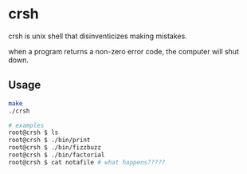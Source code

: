 # crsh

crsh is unix shell that disinventicizes making mistakes.

when a program returns a non-zero error code, the computer will shut down.

## Usage
```bash
make
./crsh

# examples
root@crsh $ ls
root@crsh $ ./bin/print
root@crsh $ ./bin/fizzbuzz
root@crsh $ ./bin/factorial
root@crsh $ cat notafile # what happens?????
```
